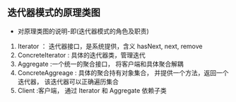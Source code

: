 ## 迭代器模式的原理类图

*   对原理类图的说明-即(迭代器模式的角色及职责)

1.  Iterator ： 迭代器接口，是系统提供，含义 hasNext, next, remove
2.  ConcreteIterator : 具体的迭代器类，管理迭代
3.  Aggregate :一个统一的聚合接口， 将客户端和具体聚合解耦
4.  ConcreteAggreage : 具体的聚合持有对象集合， 并提供一个方法，返回一个迭代器， 该迭代器可以正确遍历集合
5.  Client :客户端， 通过 Iterator 和 Aggregate 依赖子类